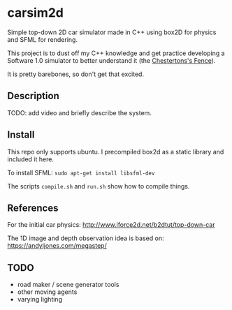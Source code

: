 # carsim2d

Simple top-down 2D car simulator made in C++ using box2D for physics and SFML for rendering.

This project is to dust off my C++ knowledge and get practice developing a Software 1.0 simulator to better understand it
(the [Chestertons's Fence](https://wiki.lesswrong.com/wiki/Chesterton%27s_Fence)).

It is pretty barebones, so don't get that excited.

## Description

TODO: add video and briefly describe the system.


## Install

This repo only supports ubuntu. I precompiled box2d as a static library and included it here.

To install SFML:
`sudo apt-get install libsfml-dev`

The scripts `compile.sh` and `run.sh` show how to compile things.

## References

For the initial car physics: http://www.iforce2d.net/b2dtut/top-down-car

The 1D image and depth observation idea is based on: https://andyljones.com/megastep/


## TODO

- road maker / scene generator tools
- other moving agents
- varying lighting